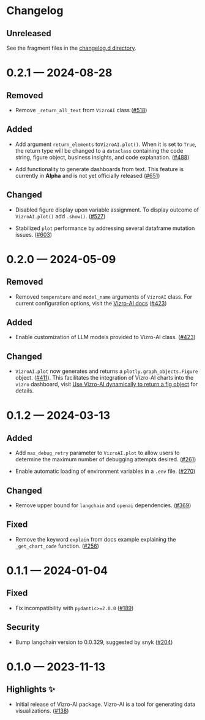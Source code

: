 # Changelog

<!-- All enhancements and patches to vizro will be documented
in this file.  It adheres to the structure of http://keepachangelog.com/.

This project adheres to Semantic Versioning (http://semver.org/). -->

## Unreleased

See the fragment files in the [changelog.d directory](https://github.com/mckinsey/vizro/tree/main/vizro-ai/changelog.d).

<!-- scriv-insert-here -->

<a id='changelog-0.2.1'></a>

# 0.2.1 — 2024-08-28

## Removed

- Remove `_return_all_text` from `VizroAI` class ([#518](https://github.com/mckinsey/vizro/pull/518))

## Added

- Add argument `return_elements` to`VizroAI.plot()`. When it is set to `True`, the return type will be changed to a `dataclass` containing the code string, figure object, business insights, and code explanation. ([#488](https://github.com/mckinsey/vizro/pull/488))

- Add functionality to generate dashboards from text. This feature is currently in **Alpha** and is not yet officially released ([#651](https://github.com/mckinsey/vizro/pull/651))

## Changed

- Disabled figure display upon variable assignment. To display outcome of `VizroAI.plot()` add `.show()`. ([#527](https://github.com/mckinsey/vizro/pull/527))

- Stabilized `plot` performance by addressing several dataframe mutation issues. ([#603](https://github.com/mckinsey/vizro/pull/603))

<a id='changelog-0.2.0'></a>

# 0.2.0 — 2024-05-09

## Removed

- Removed `temperature` and `model_name` arguments of `VizroAI` class. For current configuration options, visit the [Vizro-AI docs](https://vizro.readthedocs.io/projects/vizro-ai/en/latest/pages/explanation/faq/#what-parameters-does-vizro-ai-support) ([#423](https://github.com/mckinsey/vizro/pull/423))

## Added

- Enable customization of LLM models provided to Vizro-AI class. ([#423](https://github.com/mckinsey/vizro/pull/423))

## Changed

- `VizroAI.plot` now generates and returns a `plotly.graph_objects.Figure` object. ([#411](https://github.com/mckinsey/vizro/pull/441)). This facilitates the integration of Vizro-AI charts into the `vizro` dashboard, visit [Use Vizro-AI dynamically to return a fig object](https://vizro.readthedocs.io/projects/vizro-ai/en/latest/pages/user-guides/add-generated-chart-usecase/#use-vizro-ais-generated-code) for details.

<a id='changelog-0.1.2'></a>

# 0.1.2 — 2024-03-13

## Added

- Add `max_debug_retry` parameter to `VizroAI.plot` to allow users to determine the maximum number of debugging attempts desired. ([#261](https://github.com/mckinsey/vizro/pull/261))

- Enable automatic loading of environment variables in a `.env` file. ([#270](https://github.com/mckinsey/vizro/pull/270))

## Changed

- Remove upper bound for `langchain` and `openai` dependencies. ([#369](https://github.com/mckinsey/vizro/pull/369))

## Fixed

- Remove the keyword `explain` from docs example explaining the `_get_chart_code` function. ([#256](https://github.com/mckinsey/vizro/pull/256))

<a id='changelog-0.1.1'></a>

# 0.1.1 — 2024-01-04

## Fixed

- Fix incompatibility with `pydantic>=2.0.0` ([#189](https://github.com/mckinsey/vizro/pull/189))

## Security

- Bump langchain version to 0.0.329, suggested by snyk ([#204](https://github.com/mckinsey/vizro/pull/204))

<a id='changelog-0.1.0'></a>

# 0.1.0 — 2023-11-13

## Highlights ✨

- Initial release of Vizro-AI package. Vizro-AI is a tool for generating data
  visualizations. ([#138](https://github.com/mckinsey/vizro/pull/138))
